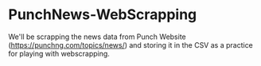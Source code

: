 # PunchNews-WebScrapping


We'll be scrapping the news data from Punch Website (https://punchng.com/topics/news/) and storing it in the CSV as a practice for playing with webscrapping. 
